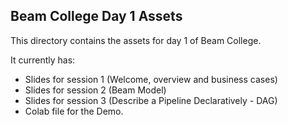 ## Beam College Day 1 Assets

This directory contains the assets for day 1 of Beam College.

It currently has:
 * Slides for session 1 (Welcome, overview and business cases)
 * Slides for session 2 (Beam Model)
 * Slides for session 3 (Describe a Pipeline Declaratively - DAG) 
 * Colab file for the Demo.


